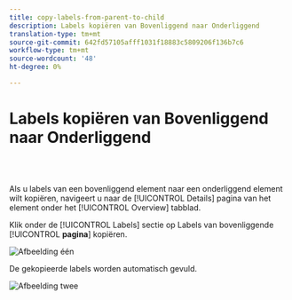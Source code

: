```yaml
---
title: copy-labels-from-parent-to-child
description: Labels kopiëren van Bovenliggend naar Onderliggend
translation-type: tm+mt
source-git-commit: 642fd57105afff1031f18883c5809206f136b7c6
workflow-type: tm+mt
source-wordcount: '48'
ht-degree: 0%

---
```



# Labels kopiëren van Bovenliggend naar Onderliggend

<br> 

Als u labels van een bovenliggend element naar een onderliggend element wilt kopiëren, navigeert u naar de [!UICONTROL Details] pagina van het element onder het [!UICONTROL Overview] tabblad.

Klik onder de [!UICONTROL Labels] sectie op Labels van bovenliggende [!UICONTROL **pagina**] kopiëren.

![Afbeelding één](/help/sky/assets/labels/copy-labels-from-parent-to-child/copy-labels-from-parent-to-child-1.jpg)

De gekopieerde labels worden automatisch gevuld.

![Afbeelding twee](/help/sky/assets/labels/copy-labels-from-parent-to-child/copy-labels-from-parent-to-child-2.jpg)

